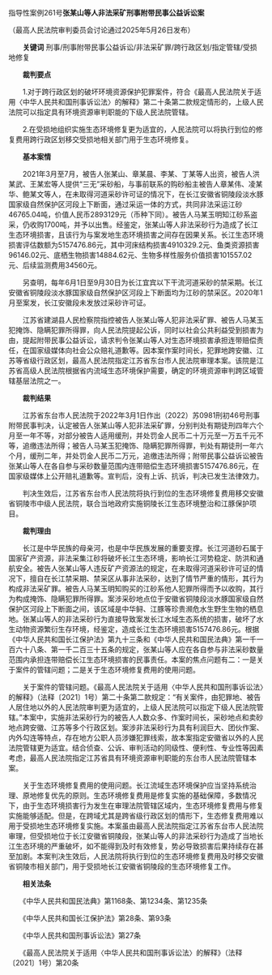 指导性案例261号**张某山等人非法采矿刑事附带民事公益诉讼案**

（最高人民法院审判委员会讨论通过2025年5月26日发布）

　　**关键词** 刑事/刑事附带民事公益诉讼/非法采矿罪/跨行政区划/指定管辖/受损地修复

　　**裁判要点**

　　1.对于跨行政区划的破坏环境资源保护犯罪案件，符合《最高人民法院关于适用〈中华人民共和国刑事诉讼法〉的解释》第二十条第二款规定情形的，上级人民法院可以指定具有环境资源审判职能的下级人民法院管辖。

　　2.在受损地组织实施生态环境修复更为适宜的，人民法院可以将执行到位的修复费用跨行政区划移交受损地相关部门用于生态环境修复。

　　**基本案情**

　　2021年3月至7月，被告人张某山、章某晨、李某、丁某等人出资，被告人洪某武、王某宏等人提供“三无”采砂船，与事前联系的购砂船主被告人章某伟、凌某华、鲍某文等人，在未取得河道采砂许可证的情况下，在长江安徽省铜陵段淡水豚国家级自然保护区河段上下断面，通过采运一体的方式，共同非法采运江砂46765.04吨，价值人民币2893129元（币种下同）。被告人马某玉明知江砂系盗采，仍收购1700吨，并予以出售。经鉴定，张某山等人非法采砂行为造成了长江生态环境损害，且该行为与案发地生态环境损害之间存在因果关系。长江生态环境损害评估数额为5157476.86元，其中河床结构损害4910329.2元、鱼类资源损害96146.02元、底栖生物损害14884.62元、生物多样性服务价值损害101557.02元、后续监测费用34560元。

　　另查明，每年6月1日至9月30日为长江宜宾以下干流河道采砂的禁采期。长江安徽省铜陵段淡水豚国家级自然保护区河段上下断面均为江砂的禁采区。2020年1月至案发，长江安徽段未发放过采砂许可证。

　　江苏省建湖县人民检察院指控被告人张某山等人犯非法采矿罪、被告人马某玉犯掩饰、隐瞒犯罪所得罪，向人民法院提起公诉，同时以社会公共利益受到损害为由，提起附带民事公益诉讼，请求判令张某山等人对生态环境损害承担连带赔偿责任，在国家级媒体向社会公众赔礼道歉等。因本案作案时间长，犯罪地跨安徽、江苏等省级行政区划，最高人民法院指定江苏省东台市人民法院审理本案。该院是江苏省高级人民法院根据省内流域生态环境保护需要，确定的环境资源审判跨区域管辖基层法院之一。

　　**裁判结果**

　　江苏省东台市人民法院于2022年3月1日作出（2022）苏0981刑初46号刑事附带民事判决，认定被告人张某山等人犯非法采矿罪，分别判处有期徒刑四年六个月至一年不等，对部分被告人适用缓刑，并处罚金人民币二十万元至一万五千元不等，追缴违法所得；被告人马某玉犯掩饰、隐瞒犯罪所得罪，判处有期徒刑一年六个月，缓刑二年，并处罚金人民币二万元，追缴违法所得；附带民事公益诉讼被告张某山等人在各自参与采砂数量范围内连带赔偿生态环境损害5157476.86元，在国家级媒体上公开赔礼道歉等。宣判后，没有上诉、抗诉，判决已发生法律效力。

　　判决生效后，江苏省东台市人民法院将执行到位的生态环境修复费用移交安徽省铜陵市中级人民法院，联合当地政府实施铜陵长江生态环境整治和江豚保护项目。

　　**裁判理由**

　　长江是中华民族的母亲河，也是中华民族发展的重要支撑。长江河道砂石属于国家矿产资源，非法采集江砂将破坏长江生态环境，影响长江河势稳定、防洪和通航安全。被告人张某山等人违反矿产资源法的规定，在未取得河道采砂许可证的情况下，擅自在长江禁采期、禁采区从事非法采砂，达到了情节严重的情形，其行为构成非法采矿罪。被告人马某玉明知购买的江砂系他人犯罪所得而予以收购，其行为构成掩饰、隐瞒犯罪所得罪。案涉采砂地点位于安徽省铜陵段淡水豚国家级自然保护区河段上下断面之间，该区域是中华鲟、江豚等珍贵濒危水生野生生物的栖息地。张某山等人的非法采砂行为直接导致案发长江水域生态系统的损害，破坏了水生动物资源繁衍生存环境，经鉴定，造成长江生态环境损害5157476.86元。根据《中华人民共和国长江保护法》第九十三条和《中华人民共和国民法典》第一千一百六十八条、第一千二百三十五条的规定，张某山等人应在各自参与非法采砂数量范围内承担连带赔偿长江生态环境损害的民事责任。本案的焦点问题有二：一是关于案件的管辖问题；二是关于生态环境修复费用的使用问题。

　　关于案件的管辖问题。《最高人民法院关于适用〈中华人民共和国刑事诉讼法〉的解释》（法释〔2021〕1号）第二十条第二款规定：“有关案件，由犯罪地、被告人居住地以外的人民法院审判更为适宜的，上级人民法院可以指定下级人民法院管辖。”本案中，实施非法采砂行为的被告人人数众多、作案时间长，采砂地点和卖砂地点跨安徽、江苏等多个行政区划。案涉非法采砂行为具有利润巨大、团伙作案、内外勾连等特点，存在地方公职人员涉嫌犯罪线索，故本案指定安徽省以外的人民法院管辖更为适宜。结合侦查、公诉、审判活动的同级性、便利性、专业性等因素考虑，最高人民法院指定江苏省具有环境资源审判职能的东台市人民法院管辖本案。

　　关于生态环境修复费用的使用问题。长江流域生态环境保护应当坚持系统治理、原地修复优先的原则。生态环境修复费用是修复实施的基础保障，多数情况下，由于生态环境损害行为发生在审理法院管辖区域内，生态环境修复费用与修复实施能够适配。但是，在跨域尤其是跨省级行政区划的情形下，生态修复费用难以用于受损地生态环境修复实施。本案虽由最高人民法院指定江苏省东台市人民法院审理，但受损地位于长江安徽省铜陵段，张某山等人的非法采砂行为造成了当地长江生态环境的严重破坏，如不能得到及时有效修复，势必导致损害后果持续存在甚至加剧。本案判决生效后，人民法院将执行到位的生态环境修复费用及时移交安徽省铜陵市相关部门，用于受损地长江安徽省铜陵段的生态环境修复工作。

　　**相关法条**

　　《中华人民共和国民法典》第1168条、第1234条、第1235条

　　《中华人民共和国长江保护法》第28条、第93条

　　《中华人民共和国刑事诉讼法》第27条

　　《最高人民法院关于适用〈中华人民共和国刑事诉讼法〉的解释》（法释〔2021〕1号）第20条
